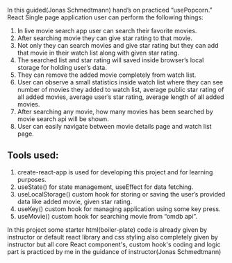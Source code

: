 In this guided(Jonas Schmedtmann) hand’s on practiced “usePopcorn.” React Single page application user can perform the following things:

1.	In live movie search app user can search their favorite movies.
2.	 After searching movie they can give star rating to that movie.
3.	Not only they can search movies and give star rating but they can add that movie in their watch list along with given star rating.
4.	The searched list and star rating will saved inside browser’s local storage for holding user’s data.
5.	They can remove the added movie completely from watch list.
6.	User can observe a small statistics inside watch list where they can see number of movies they added to watch list, average public star rating of all added movies, average user’s star rating, average length of all added movies.
7.	After searching any movie, how many movies has been searched by movie search api will be shown.
8.	User can easily navigate between movie details page and watch list page.
   
Tools used:
------------
1.	create-react-app is used for developing this project and for learning purposes.
2.	useState() for state management, useEffect for data fetching.
3.	useLocalStorage() custom hook for storing or saving the user’s provided data like added movie, given star rating.
4.	useKey() custom hook for managing application using some key press.
5.	useMovie() custom hook for searching movie from “omdb api”.



In this project some starter html(boiler-plate) code is already given by instructor or default react library and css styling also completely given by instructor but all core React component's, custom hook's coding and logic part is practiced by me in the guidance of instructor(Jonas Schmedtmann)
